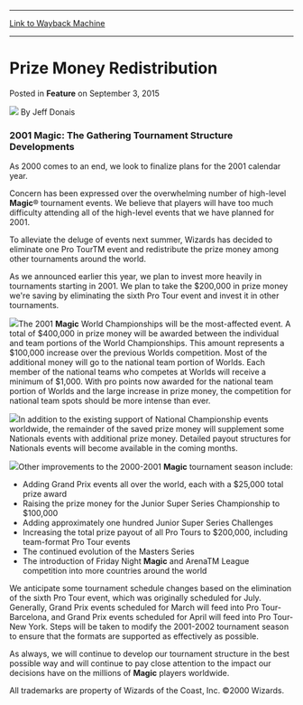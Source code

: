 
---
[Link to Wayback Machine](https://web.archive.org/web/20170702072725/http://magic.wizards.com/en/articles/archive/feature/prize-money-redistribution-2015-09-03)

[_metadata_:wayback_url]:- "http://magic.wizards.com/en/articles/archive/feature/prize-money-redistribution-2015-09-03"
[_metadata_:wayback_raw_url]:- "https://web.archive.org/web/20170702072725id_/http://magic.wizards.com/en/articles/archive/feature/prize-money-redistribution-2015-09-03"
[_metadata_:wayback_capture_timestamp]:- "2017-07-02 07:27:25+00:00"
[_metadata_:publish_date]:- "2015-09-03"
[_metadata_:description]:- "2001 Magic: The Gathering Tournament Structure Developments As 2000 comes to an end, we look to finalize plans for the 2001 calendar year. Concern has been expressed over the overwhelming number of high-level Magic® tournament events. We believe that players will have too much difficulty attending all of the high-level events that we have planned for 2001."
[_metadata_:generator]:- "Drupal 7 (http://drupal.org)"
---


Prize Money Redistribution
==========================



 Posted in **Feature**
 on September 3, 2015 






![](https://media.magic.wizards.com/styles/auth_small/public/images/person/authorpic_jeffdonais.jpg)
By Jeff Donais











### 2001 Magic: The Gathering Tournament Structure Developments


As 2000 comes to an end, we look to finalize plans for the 2001 calendar year.


Concern has been expressed over the overwhelming number of high-level **Magic**® tournament events. We believe that players will have too much difficulty attending all of the high-level events that we have planned for 2001. 


To alleviate the deluge of events next summer, Wizards has decided to eliminate one Pro TourTM event and redistribute the prize money among other tournaments around the world.


As we announced earlier this year, we plan to invest more heavily in tournaments starting in 2001. We plan to take the $200,000 in prize money we're saving by eliminating the sixth Pro Tour event and invest it in other tournaments.


![](https://media.magic.wizards.com/image_legacy_migration/images/Worlds_Logo.jpg)The 2001 **Magic** World Championships will be the most-affected event. A total of $400,000 in prize money will be awarded between the individual and team portions of the World Championships. This amount represents a $100,000 increase over the previous Worlds competition. Most of the additional money will go to the national team portion of Worlds. Each member of the national teams who competes at Worlds will receive a minimum of $1,000. With pro points now awarded for the national team portion of Worlds and the large increase in prize money, the competition for national team spots should be more intense than ever.


![](https://media.magic.wizards.com/image_legacy_migration/sideboard/images/nationals_sm.jpg)In addition to the existing support of National Championship events worldwide, the remainder of the saved prize money will supplement some Nationals events with additional prize money. Detailed payout structures for Nationals events will become available in the coming months.


![](https://media.magic.wizards.com/image_legacy_migration/images/ptlogo.jpg)Other improvements to the 2000-2001 **Magic** tournament season include:


* Adding Grand Prix events all over the world, each with a $25,000 total prize award
* Raising the prize money for the Junior Super Series Championship to $100,000
* Adding approximately one hundred Junior Super Series Challenges
* Increasing the total prize payout of all Pro Tours to $200,000, including team-format Pro Tour events
* The continued evolution of the Masters Series
* The introduction of Friday Night **Magic** and ArenaTM League competition into more countries around the world

We anticipate some tournament schedule changes based on the elimination of the sixth Pro Tour event, which was originally scheduled for July. Generally, Grand Prix events scheduled for March will feed into Pro Tour-Barcelona, and Grand Prix events scheduled for April will feed into Pro Tour-New York. Steps will be taken to modify the 2001-2002 tournament season to ensure that the formats are supported as effectively as possible.


As always, we will continue to develop our tournament structure in the best possible way and will continue to pay close attention to the impact our decisions have on the millions of **Magic** players worldwide.


All trademarks are property of Wizards of the Coast, Inc. ©2000 Wizards.







